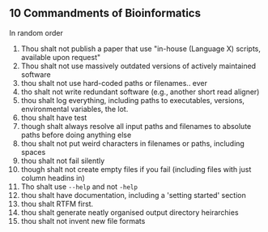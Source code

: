 ## 10 Commandments of Bioinformatics
In random order

1. Thou shalt not publish a paper that use "in-house (Language X) scripts, available upon request"
2. Thou shalt not use massively outdated versions of actively maintained software
3. thou shalt not use hard-coded paths or filenames.. ever
4. tho shalt not write redundant software (e.g., another short read aligner)
5. thou shalt log everything, including paths to executables, versions, environmental variables, the lot.
6. thou shalt have test
7. though shalt always resolve all input paths and filenames to absolute paths before doing anything else
8. thou shalt not put weird characters in filenames or paths, including spaces
9. thou shalt not fail silently
10. though shalt not create empty files if you fail (including files with just column headins in)
11. Tho shalt use `--help` and not `-help`
12. thou shalt have documentation, including a 'setting started' section
13. thou shalt RTFM first.
14. thou shalt generate neatly organised output directory heirarchies
15. thou shalt not invent new file formats
